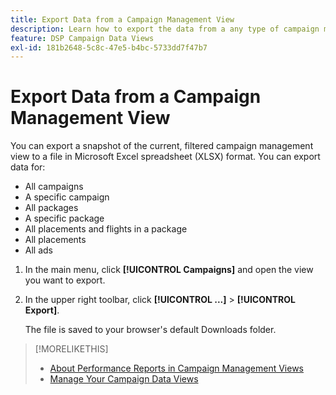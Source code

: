 ```yaml
---
title: Export Data from a Campaign Management View
description: Learn how to export the data from a any type of campaign management view to a spreadsheet file.
feature: DSP Campaign Data Views
exl-id: 181b2648-5c8c-47e5-b4bc-5733dd7f47b7
---
```

# Export Data from a Campaign Management View

You can export a snapshot of the current, filtered campaign management view to a file in Microsoft Excel spreadsheet (XLSX) format. You can export data for:

* All campaigns
* A specific campaign
* All packages
* A specific package
* All placements and flights in a package
* All placements
* All ads

1. In the main menu, click **[!UICONTROL Campaigns]** and open the view you want to export.

1. In the upper right toolbar, click  **[!UICONTROL ...]** > **[!UICONTROL Export]**.

     The file is saved to your browser's default Downloads folder.

>[!MORELIKETHIS]
>
>* [About Performance Reports in Campaign Management Views](campaign-reports-about.md)
>* [Manage Your Campaign Data Views](/help/dsp/campaign-management/reports/campaign-data-views-manage.md)
